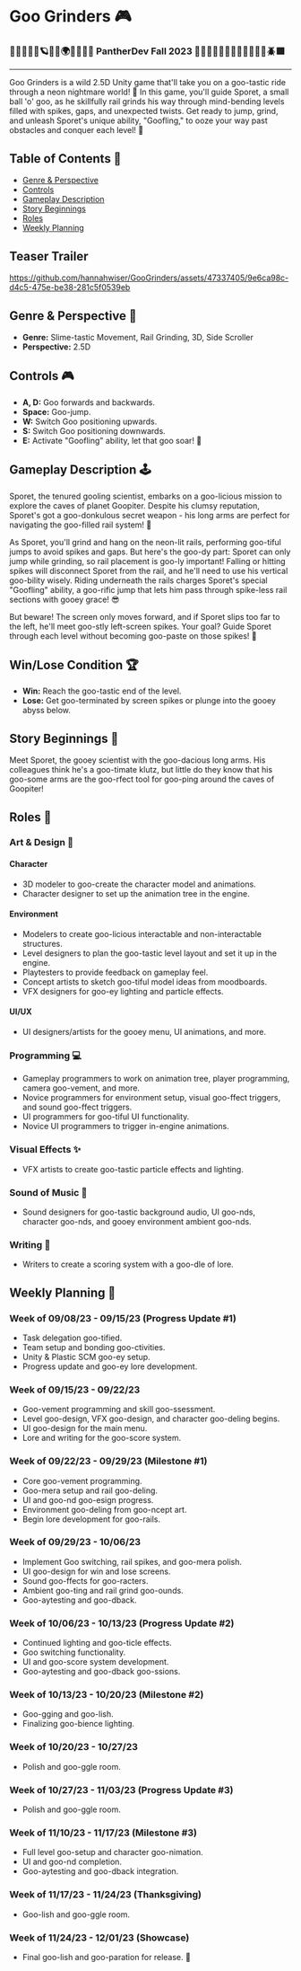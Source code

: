 # Goo Grinders 🎮
### 🦠🌳🌳🌄🌌🪐🚀🌠🌍🌿🌊🌋🌳 PantherDev Fall 2023 🌿🌵🌋🌴🦠🌴🌳🌴🐉🌲🌲🦠🪲🟩

***

Goo Grinders is a wild 2.5D Unity game that'll take you on a goo-tastic ride through a neon nightmare world! 🌌 In this game, you'll guide Sporet, a small ball 'o' goo, as he skillfully rail grinds his way through mind-bending levels filled with spikes, gaps, and unexpected twists. Get ready to jump, grind, and unleash Sporet's unique ability, "Goofling," to ooze your way past obstacles and conquer each level! 🚀

## Table of Contents 📜

- [Genre & Perspective](#genre--perspective)
- [Controls](#controls)
- [Gameplay Description](#gameplay-description)
- [Story Beginnings](#story-beginnings)
- [Roles](#roles)
- [Weekly Planning](#weekly-planning)

## Teaser Trailer
https://github.com/hannahwiser/GooGrinders/assets/47337405/9e6ca98c-d4c5-475e-be38-281c5f0539eb

<a name="genre--perspective"></a>
## Genre & Perspective 🎯

- **Genre:** Slime-tastic Movement, Rail Grinding, 3D, Side Scroller
- **Perspective:** 2.5D

<a name="controls"></a>
## Controls 🎮

- **A, D:** Goo forwards and backwards.
- **Space:** Goo-jump.
- **W:** Switch Goo positioning upwards.
- **S:** Switch Goo positioning downwards.
- **E:** Activate "Goofling" ability, let that goo soar! 🚀

<a name="gameplay-description"></a>
## Gameplay Description 🕹️

Sporet, the tenured gooling scientist, embarks on a goo-licious mission to explore the caves of planet Goopiter. Despite his clumsy reputation, Sporet's got a goo-donkulous secret weapon - his long arms are perfect for navigating the goo-filled rail system! 🚂

As Sporet, you'll grind and hang on the neon-lit rails, performing goo-tiful jumps to avoid spikes and gaps. But here's the goo-dy part: Sporet can only jump while grinding, so rail placement is goo-ly important! Falling or hitting spikes will disconnect Sporet from the rail, and he'll need to use his vertical goo-bility wisely. Riding underneath the rails charges Sporet's special "Goofling" ability, a goo-rific jump that lets him pass through spike-less rail sections with gooey grace! 😎

But beware! The screen only moves forward, and if Sporet slips too far to the left, he'll meet goo-stly left-screen spikes. Your goal? Guide Sporet through each level without becoming goo-paste on those spikes! 🌟

## Win/Lose Condition 🏆

- **Win:** Reach the goo-tastic end of the level.
- **Lose:** Get goo-terminated by screen spikes or plunge into the gooey abyss below.

<a name="story-beginnings"></a>
## Story Beginnings 📖

Meet Sporet, the gooey scientist with the goo-dacious long arms. His colleagues think he's a goo-timate klutz, but little do they know that his goo-some arms are the goo-rfect tool for goo-ping around the caves of Goopiter!

<a name="roles"></a>
## Roles 👥

### Art & Design 🎨

#### Character
- 3D modeler to goo-create the character model and animations.
- Character designer to set up the animation tree in the engine.

#### Environment
- Modelers to create goo-licious interactable and non-interactable structures.
- Level designers to plan the goo-tastic level layout and set it up in the engine.
- Playtesters to provide feedback on gameplay feel.
- Concept artists to sketch goo-tiful model ideas from moodboards.
- VFX designers for goo-ey lighting and particle effects.

#### UI/UX
- UI designers/artists for the gooey menu, UI animations, and more.
  
### Programming 💻

- Gameplay programmers to work on animation tree, player programming, camera goo-vement, and more.
- Novice programmers for environment setup, visual goo-ffect triggers, and sound goo-ffect triggers.
- UI programmers for goo-tiful UI functionality.
- Novice UI programmers to trigger in-engine animations.

### Visual Effects ✨

- VFX artists to create goo-tastic particle effects and lighting.

### Sound of Music 🎵

- Sound designers for goo-tastic background audio, UI goo-nds, character goo-nds, and gooey environment ambient goo-nds.

### Writing 📝

- Writers to create a scoring system with a goo-dle of lore.

<a name="weekly-planning"></a>
## Weekly Planning 📅

### Week of 09/08/23 - 09/15/23 (Progress Update #1)

- Task delegation goo-tified.
- Team setup and bonding goo-ctivities.
- Unity & Plastic SCM goo-ey setup.
- Progress update and goo-ey lore development.

### Week of 09/15/23 - 09/22/23

- Goo-vement programming and skill goo-ssessment.
- Level goo-design, VFX goo-design, and character goo-deling begins.
- UI goo-design for the main menu.
- Lore and writing for the goo-score system.

### Week of 09/22/23 - 09/29/23 (Milestone #1)

- Core goo-vement programming.
- Goo-mera setup and rail goo-deling.
- UI and goo-nd goo-esign progress.
- Environment goo-deling from goo-ncept art.
- Begin lore development for goo-rails.

### Week of 09/29/23 - 10/06/23

- Implement Goo switching, rail spikes, and goo-mera polish.
- UI goo-design for win and lose screens.
- Sound goo-ffects for goo-racters.
- Ambient goo-ting and rail grind goo-ounds.
- Goo-aytesting and goo-dback.

### Week of 10/06/23 - 10/13/23 (Progress Update #2)

- Continued lighting and goo-ticle effects.
- Goo switching functionality.
- UI and goo-score system development.
- Goo-aytesting and goo-dback goo-ssions.

### Week of 10/13/23 - 10/20/23 (Milestone #2)

- Goo-gging and goo-lish.
- Finalizing goo-bience lighting.

### Week of 10/20/23 - 10/27/23

- Polish and goo-ggle room.

### Week of 10/27/23 - 11/03/23 (Progress Update #3)

- Polish and goo-ggle room.

### Week of 11/10/23 - 11/17/23 (Milestone #3)

- Full level goo-setup and character goo-nimation.
- UI and goo-nd completion.
- Goo-aytesting and goo-dback integration.

### Week of 11/17/23 - 11/24/23 (Thanksgiving)

- Goo-lish and goo-ggle room.

### Week of 11/24/23 - 12/01/23 (Showcase)

- Final goo-lish and goo-paration for release. 🚀
